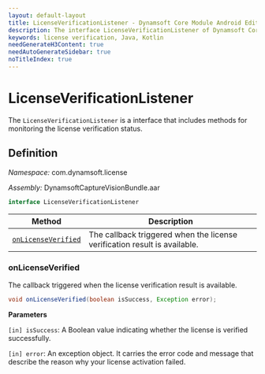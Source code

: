 ```yaml
---
layout: default-layout
title: LicenseVerificationListener - Dynamsoft Core Module Android Edition API Reference
description: The interface LicenseVerificationListener of Dynamsoft Core Module includes methods for monitoring the license verification status.
keywords: license verification, Java, Kotlin
needGenerateH3Content: true
needAutoGenerateSidebar: true
noTitleIndex: true
---
```


# LicenseVerificationListener

The `LicenseVerificationListener` is a interface that includes methods for monitoring the license verification status.

## Definition

*Namespace:* com.dynamsoft.license

*Assembly:* DynamsoftCaptureVisionBundle.aar

```java
interface LicenseVerificationListener
```

| Method | Description |
| ------ | ----------- |
| [`onLicenseVerified`](#onlicenseverified) | The callback triggered when the license verification result is available. |

### onLicenseVerified

The callback triggered when the license verification result is available.

```java
void onLicenseVerified(boolean isSuccess, Exception error);
```

**Parameters**

`[in] isSuccess`: A Boolean value indicating whether the license is verified successfully.

`[in] error`: An exception object. It carries the error code and message that describe the reason why your license activation failed.
